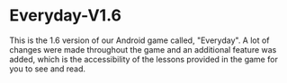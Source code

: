 # Everyday-V1.6
This is the 1.6 version of our Android game called, "Everyday". A lot of changes were made throughout the game and an additional feature was added, which is the accessibility of the lessons provided in the game for you to see and read.
